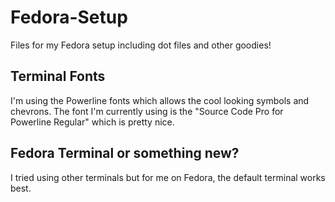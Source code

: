 # Fedora-Setup
Files for my Fedora setup including dot files and other goodies!

## Terminal Fonts

I'm using the Powerline fonts which allows the cool looking symbols and chevrons. The font I'm currently using is the "Source Code Pro for Powerline Regular" which is pretty nice. 

## Fedora Terminal or something new?

I tried using other terminals but for me on Fedora, the default terminal works best. 

